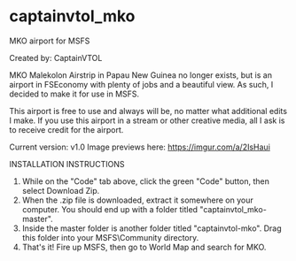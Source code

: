 # captainvtol_mko
MKO airport for MSFS

Created by: CaptainVTOL

MKO Malekolon Airstrip in Papau New Guinea no longer exists, but is an airport in FSEconomy with plenty of jobs and a beautiful view. As such, I decided to make it for use in MSFS. 

This airport is free to use and always will be, no matter what additional edits I make. If you use this airport in a stream or other creative media, all I ask is to receive credit for the airport.

Current version: v1.0
Image previews here: https://imgur.com/a/2IsHaui

INSTALLATION INSTRUCTIONS
1. While on the "Code" tab above, click the green "Code" button, then select Download Zip.
2. When the .zip file is downloaded, extract it somewhere on your computer. You should end up with a folder titled "captainvtol_mko-master". 
3. Inside the master folder is another folder titled "captainvtol-mko". Drag this folder into your MSFS\Community directory.
4. That's it! Fire up MSFS, then go to World Map and search for MKO. 
